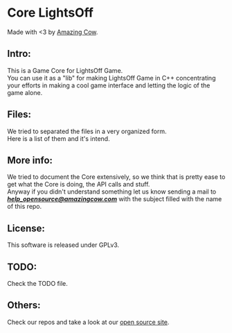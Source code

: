 Core LightsOff 
====
Made with <3 by [Amazing Cow](http://www.amazingcow.com).

## Intro:
This is a Game Core for LightsOff Game.   
You can use it as a "lib" for making LightsOff Game in C++ concentrating 
your efforts in making a cool game interface and letting the logic of the 
game alone.

## Files:
We tried to separated the files in a very organized form.   
Here is a list of them and it's intend.

## More info:
We tried to document the Core extensively, so we think that is pretty ease to 
get what the Core is doing, the API calls and stuff.   
Anyway if you didn't understand something let us know sending a mail to 
***help_opensource@amazingcow.com***  with the subject filled with the
name of this repo.

## License:
This software is released under GPLv3.

## TODO:
Check the TODO file.

## Others:
Check our repos and take a look at our [open source site](http://opensource.amazingcow.com).
